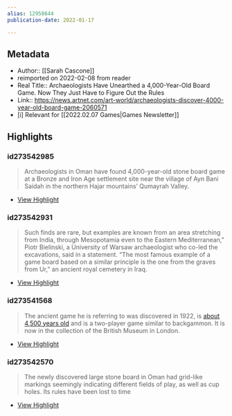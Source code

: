 ```yaml
---
alias: 12958644
publication-date: 2022-01-17

---
```

## Metadata
- Author:: [[Sarah Cascone]]
- reimported on 2022-02-08 from reader
- Real Title:: Archaeologists Have Unearthed a 4,000-Year-Old Board Game. Now They Just Have to Figure Out the Rules
- Link:: https://news.artnet.com/art-world/archaeologists-discover-4000-year-old-board-game-2060571
- [i] Relevant for [[2022.02.07 Games|Games Newsletter]]

## Highlights

### id273542985

> Archaeologists in Oman have found 4,000-year-old stone board game at a Bronze and Iron Age settlement site near the village of Ayn Bani Saidah in the northern Hajar mountains’ Qumayrah Valley.

 * [View Highlight](https://read.readwise.io/read/01fstj38jt5fvn47q4x8110arj)

### id273542931

> Such finds are rare, but examples are known from an area stretching from India, through Mesopotamia even to the Eastern Mediterranean,” Piotr Bielinski, a University of Warsaw archaeologist who co-led the excavations, said in a statement. “The most famous example of a game board based on a similar principle is the one from the graves from Ur,” an ancient royal cemetery in Iraq.

 * [View Highlight](https://read.readwise.io/read/01fstj360pb1t6whtfbeyy78xp)

### id273541568

> The ancient game he is referring to was discovered in 1922, is [about 4,500 years old](https://www.britishmuseum.org/collection/object/W_1928-1009-379-h) and is a two-player game similar to backgammon. It is now in the collection of the British Museum in London.

 * [View Highlight](https://read.readwise.io/read/01fstj1p5sbkcgaq5x7xv08d40)

### id273542570

> The newly discovered large stone board in Oman had grid-like markings seemingly indicating different fields of play, as well as cup holes. Its rules have been lost to time

 * [View Highlight](https://read.readwise.io/read/01fstj2yr5s8paavkjqsmadbm2)

